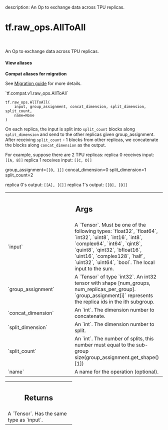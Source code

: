 description: An Op to exchange data across TPU replicas.

<div itemscope itemtype="http://developers.google.com/ReferenceObject">
<meta itemprop="name" content="tf.raw_ops.AllToAll" />
<meta itemprop="path" content="Stable" />
</div>

# tf.raw_ops.AllToAll

<!-- Insert buttons and diff -->

<table class="tfo-notebook-buttons tfo-api nocontent" align="left">

</table>



An Op to exchange data across TPU replicas.

<section class="expandable">
  <h4 class="showalways">View aliases</h4>
  <p>
<b>Compat aliases for migration</b>
<p>See
<a href="https://www.tensorflow.org/guide/migrate">Migration guide</a> for
more details.</p>
<p>`tf.compat.v1.raw_ops.AllToAll`</p>
</p>
</section>

<pre class="devsite-click-to-copy prettyprint lang-py tfo-signature-link">
<code>tf.raw_ops.AllToAll(
    input, group_assignment, concat_dimension, split_dimension, split_count,
    name=None
)
</code></pre>



<!-- Placeholder for "Used in" -->

On each replica, the input is split into `split_count` blocks along
`split_dimension` and send to the other replicas given group_assignment. After
receiving `split_count` - 1 blocks from other replicas, we concatenate the
blocks along `concat_dimension` as the output.

For example, suppose there are 2 TPU replicas:
replica 0 receives input: `[[A, B]]`
replica 1 receives input: `[[C, D]]`

group_assignment=`[[0, 1]]`
concat_dimension=0
split_dimension=1
split_count=2

replica 0's output: `[[A], [C]]`
replica 1's output: `[[B], [D]]`

<!-- Tabular view -->
 <table class="responsive fixed orange">
<colgroup><col width="214px"><col></colgroup>
<tr><th colspan="2"><h2 class="add-link">Args</h2></th></tr>

<tr>
<td>
`input`
</td>
<td>
A `Tensor`. Must be one of the following types: `float32`, `float64`, `int32`, `uint8`, `int16`, `int8`, `complex64`, `int64`, `qint8`, `quint8`, `qint32`, `bfloat16`, `uint16`, `complex128`, `half`, `uint32`, `uint64`, `bool`.
The local input to the sum.
</td>
</tr><tr>
<td>
`group_assignment`
</td>
<td>
A `Tensor` of type `int32`. An int32 tensor with shape
[num_groups, num_replicas_per_group]. `group_assignment[i]` represents the
replica ids in the ith subgroup.
</td>
</tr><tr>
<td>
`concat_dimension`
</td>
<td>
An `int`. The dimension number to concatenate.
</td>
</tr><tr>
<td>
`split_dimension`
</td>
<td>
An `int`. The dimension number to split.
</td>
</tr><tr>
<td>
`split_count`
</td>
<td>
An `int`.
The number of splits, this number must equal to the sub-group
size(group_assignment.get_shape()[1])
</td>
</tr><tr>
<td>
`name`
</td>
<td>
A name for the operation (optional).
</td>
</tr>
</table>



<!-- Tabular view -->
 <table class="responsive fixed orange">
<colgroup><col width="214px"><col></colgroup>
<tr><th colspan="2"><h2 class="add-link">Returns</h2></th></tr>
<tr class="alt">
<td colspan="2">
A `Tensor`. Has the same type as `input`.
</td>
</tr>

</table>

